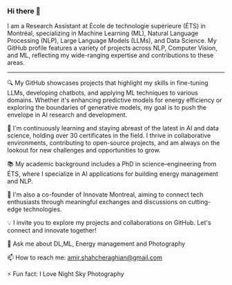 ### Hi there 👋

I am a Research Assistant at École de technologie supérieure (ÉTS) in Montréal, specializing in Machine Learning (ML), Natural Language Processing (NLP), Large Language Models (LLMs), and Data Science. My GitHub profile features a variety of projects across NLP, Computer Vision, and ML, reflecting my wide-ranging expertise and contributions to these areas.

---

🔍 My GitHub showcases projects that highlight my skills in fine-tuning LLMs, developing chatbots, and applying ML techniques to various domains. Whether it's enhancing predictive models for energy efficiency or exploring the boundaries of generative models, my goal is to push the envelope in AI research and development.

🌱 I'm continuously learning and staying abreast of the latest in AI and data science, holding over 30 certificates in the field. I thrive in collaborative environments, contributing to open-source projects, and am always on the lookout for new challenges and opportunities to grow.

📚 My academic background includes a PhD in science–engineering from ÉTS, where I specialize in AI applications for building energy management and NLP. 

📃 I'm also a co-founder of Innovate Montreal, aiming to connect tech enthusiasts through meaningful exchanges and discussions on cutting-edge technologies.

💡 I invite you to explore my projects and collaborations on GitHub. Let's connect and innovate together!

💬 Ask me about DL,ML, Energy management and Photography
  
📫 How to reach me: amir.shahcheraghian@gmail.com
  
⚡ Fun fact: I Love Night Sky Photography




